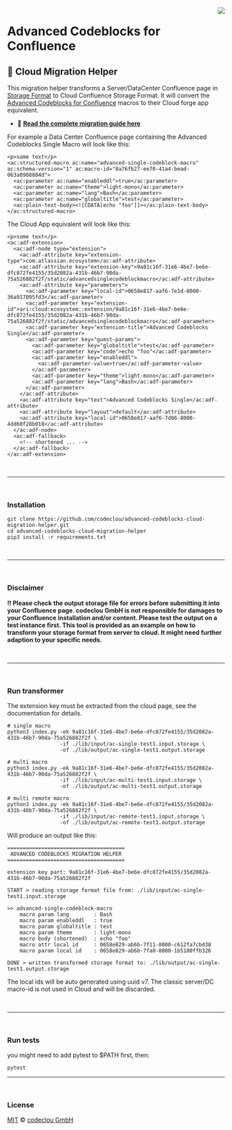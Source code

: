 <img src="https://user-images.githubusercontent.com/12599965/56864901-501d8b80-69c8-11e9-9e87-c7e687615a0a.png" align="right" />

# Advanced Codeblocks for Confluence

## :rocket: Cloud Migration Helper

This migration helper transforms a Server/DataCenter Confluence page in <a href="https://confluence.atlassian.com/doc/confluence-storage-format-790796544.html">Storage Format</a> to
Cloud Confluence Storage Format. It will convert the <a href="https://marketplace.atlassian.com/apps/1211159/advanced-codeblocks-for-confluence?hosting=datacenter&tab=overview">Advanced Codeblocks for Confluence</a> macros to their Cloud forge app equivalent.

- :book: **[Read the complete migration guide here](https://codeclou.github.io/advanced-codeblocks-cloud-migration-helper)**

For example a Data Center Confluence page containing the Advanced Codeblocks Single Macro will look like this:

```
<p>some text</p>
<ac:structured-macro ac:name="advanced-single-codeblock-macro" ac:schema-version="1" ac:macro-id="0a76fb27-ee70-41a4-bead-063a0908804d">
  <ac:parameter ac:name="enableddl">true</ac:parameter>
  <ac:parameter ac:name="theme">light-mono</ac:parameter>
  <ac:parameter ac:name="lang">Bash</ac:parameter>
  <ac:parameter ac:name="globaltitle">test</ac:parameter>
  <ac:plain-text-body><![CDATA[echo "foo"]]></ac:plain-text-body>
</ac:structured-macro>
```

The Cloud App equivalent will look like this:

```
<p>some text</p>
<ac:adf-extension>
  <ac:adf-node type="extension">
    <ac:adf-attribute key="extension-type">com.atlassian.ecosystem</ac:adf-attribute>
    <ac:adf-attribute key="extension-key">9a81c16f-31e6-4be7-be6e-dfc872fe4155/35d2082a-431b-46b7-90da-75a526882f2f/static/advancedsinglecodeblockmacro</ac:adf-attribute>
    <ac:adf-attribute key="parameters">
      <ac:adf-parameter key="local-id">0658e817-aaf6-7e1d-8000-36a917095fd3</ac:adf-parameter>
      <ac:adf-parameter key="extension-id">ari:cloud:ecosystem::extension/9a81c16f-31e6-4be7-be6e-dfc872fe4155/35d2082a-431b-46b7-90da-75a526882f2f/static/advancedsinglecodeblockmacro</ac:adf-parameter>
      <ac:adf-parameter key="extension-title">Advanced Codeblocks Single</ac:adf-parameter>
      <ac:adf-parameter key="guest-params">
        <ac:adf-parameter key="globaltitle">test</ac:adf-parameter>
        <ac:adf-parameter key="code">echo "foo"</ac:adf-parameter>
        <ac:adf-parameter key="enableddl">
          <ac:adf-parameter-value>true</ac:adf-parameter-value>
        </ac:adf-parameter>
        <ac:adf-parameter key="theme">light-mono</ac:adf-parameter>
        <ac:adf-parameter key="lang">Bash</ac:adf-parameter>
      </ac:adf-parameter>
    </ac:adf-attribute>
    <ac:adf-attribute key="text">Advanced Codeblocks Single</ac:adf-attribute>
    <ac:adf-attribute key="layout">default</ac:adf-attribute>
    <ac:adf-attribute key="local-id">0658e817-aaf6-7d86-8000-4dd60f28b018</ac:adf-attribute>
  </ac:adf-node>
  <ac:adf-fallback>
    <!-- shortened ... -->
  </ac:adf-fallback>
</ac:adf-extension>
```

&nbsp;

---

&nbsp;

### Installation

```
git clone https://github.com/codeclou/advanced-codeblocks-cloud-migration-helper.git
cd advanced-codeblocks-cloud-migration-helper
pip3 install -r requirements.txt
```

&nbsp;

---

&nbsp;

### Disclaimer

**:bangbang: Please check the output storage file for errors before submitting it into your Confluence page. codeclou GmbH is not responsible for damages to your Confluence installation and/or content. Please test the output on a test instance first. This tool is provided as an example on how to transform your storage format from server to cloud. It might need further adaption to your specific needs.**

&nbsp;

---

&nbsp;

### Run transformer

The extension key must be extracted from the cloud page, see the documentation for details.

```
# single macro
python3 index.py -ek 9a81c16f-31e6-4be7-be6e-dfc872fe4155/35d2082a-431b-46b7-90da-75a526882f2f \
                 -if ./lib/input/ac-single-test1.input.storage \
                 -of ./lib/output/ac-single-test1.output.storage

# multi macro
python3 index.py -ek 9a81c16f-31e6-4be7-be6e-dfc872fe4155/35d2082a-431b-46b7-90da-75a526882f2f \
                 -if ./lib/input/ac-multi-test1.input.storage \
                 -of ./lib/output/ac-multi-test1.output.storage

# multi remote macro
python3 index.py -ek 9a81c16f-31e6-4be7-be6e-dfc872fe4155/35d2082a-431b-46b7-90da-75a526882f2f \
                 -if ./lib/input/ac-remote-test1.input.storage \
                 -of ./lib/output/ac-remote-test1.output.storage
```

Will produce an output like this:

```
======================================
 ADVANCED CODEBLOCKS MIGRATION HELPER
======================================

extension key part: 9a81c16f-31e6-4be7-be6e-dfc872fe4155/35d2082a-431b-46b7-90da-75a526882f2f

START > reading storage format file from: ./lib/input/ac-single-test1.input.storage

>> advanced-single-codeblock-macro
    macro param lang        : Bash
    macro param enableddl   : true
    macro param globaltitle : test
    macro param theme       : light-mono
    macro body (shortened)  : echo "foo"
    macro attr local id     : 0658e829-ab6b-7f11-8000-c612fa7cbd38
    macro param local id    : 0658e829-ab6b-7fa8-8000-1b5180ffb326

DONE > written transformed storage format to: ./lib/output/ac-single-test1.output.storage
```

The local ids will be auto generated using uuid v7. The classic server/DC macro-id is not used in Cloud and will be discarded.

&nbsp;

---

&nbsp;

### Run tests

you might need to add pytest to $PATH first, then:

```
pytest
```

---

&nbsp;

### License

[MIT](./LICENSE) © [codeclou GmbH](https://github.com/codeclou)


